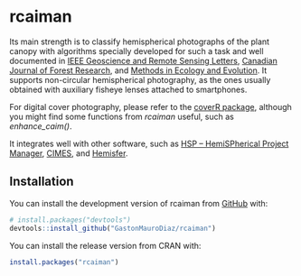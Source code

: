 
<!-- README.md is generated from README.Rmd. Please edit that file -->

# rcaiman

<!-- badges: start -->
<!-- badges: end -->

Its main strength is to classify hemispherical photographs of the plant
canopy with algorithms specially developed for such a task and well
documented in [IEEE Geoscience and Remote Sensing
Letters](https://ieeexplore.ieee.org/document/7103294?arnumber=7103294),
[Canadian Journal of Forest
Research](https://cdnsciencepub.com/doi/full/10.1139/cjfr-2018-0006),
and [Methods in Ecology and
Evolution](https://besjournals.onlinelibrary.wiley.com/doi/10.1111/2041-210X.14059).
It supports non-circular hemispherical photography, as the ones usually
obtained with auxiliary fisheye lenses attached to smartphones.

For digital cover photography, please refer to the [coverR
package](https://link.springer.com/article/10.1007/s00468-022-02338-5),
although you might find some functions from *rcaiman* useful, such as
*enhance_caim()*.

It integrates well with other software, such as [HSP – HemiSPherical
Project Manager](http://scorpion.aai.ee/~lang/HSP/),
[CIMES](http://jmnw.free.fr/), and
[Hemisfer](https://www.schleppi.ch/patrick/hemisfer/).

## Installation

You can install the development version of rcaiman from
[GitHub](https://github.com/) with:

``` r
# install.packages("devtools")
devtools::install_github("GastonMauroDiaz/rcaiman")
```

You can install the release version from CRAN with:

``` r
install.packages("rcaiman")
```
